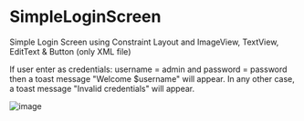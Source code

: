# SimpleLoginScreen
Simple Login Screen using Constraint Layout and ImageView, TextView, EditText &amp; Button (only XML file)

If user enter as credentials: username = admin and password = password then a toast message "Welcome $username" will appear.
In any other case, a toast message "Invalid credentials" will appear.

![image](https://github.com/pmoschos/SimpleLoginScreen/assets/133533759/4ca0c031-cd45-4288-b075-8e5c02fb2cfe)
